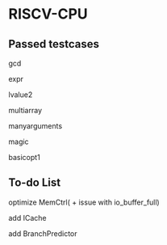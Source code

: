 # RISCV-CPU

Passed testcases
---
  gcd

  expr

  lvalue2

  multiarray

  manyarguments
  
  magic
  
  basicopt1


To-do List
---
  optimize MemCtrl( + issue with io_buffer_full)
  
  add ICache

  add BranchPredictor
